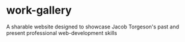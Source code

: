 # work-gallery
A sharable website designed to showcase Jacob Torgeson's past and present professional web-development skills
